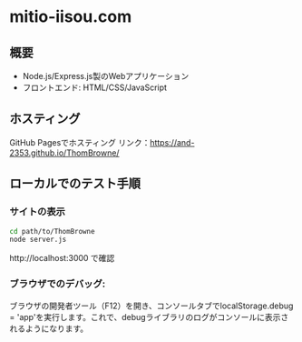# mitio-iisou.com

## 概要
- Node.js/Express.js製のWebアプリケーション
- フロントエンド: HTML/CSS/JavaScript

## ホスティング
GitHub Pagesでホスティング
リンク：https://and-2353.github.io/ThomBrowne/

## ローカルでのテスト手順
### サイトの表示
```bash
cd path/to/ThomBrowne
node server.js
```
http://localhost:3000 で確認

### ブラウザでのデバッグ:
ブラウザの開発者ツール（F12）を開き、コンソールタブでlocalStorage.debug = 'app'を実行します。これで、debugライブラリのログがコンソールに表示されるようになります。




